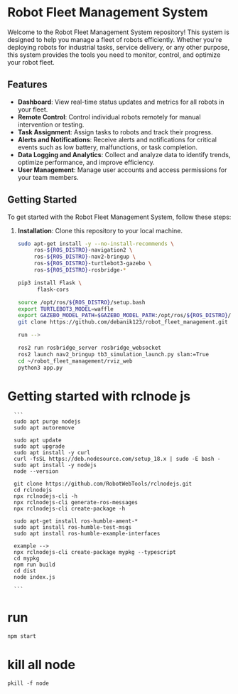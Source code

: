 # Robot Fleet Management System

Welcome to the Robot Fleet Management System repository! This system is designed to help you manage a fleet of robots efficiently. Whether you're deploying robots for industrial tasks, service delivery, or any other purpose, this system provides the tools you need to monitor, control, and optimize your robot fleet.

## Features

- **Dashboard**: View real-time status updates and metrics for all robots in your fleet.
- **Remote Control**: Control individual robots remotely for manual intervention or testing.
- **Task Assignment**: Assign tasks to robots and track their progress.
- **Alerts and Notifications**: Receive alerts and notifications for critical events such as low battery, malfunctions, or task completion.
- **Data Logging and Analytics**: Collect and analyze data to identify trends, optimize performance, and improve efficiency.
- **User Management**: Manage user accounts and access permissions for your team members.

## Getting Started

To get started with the Robot Fleet Management System, follow these steps:

1. **Installation**: Clone this repository to your local machine.
     
   
   ```bash
   sudo apt-get install -y --no-install-recommends \
        ros-${ROS_DISTRO}-navigation2 \
        ros-${ROS_DISTRO}-nav2-bringup \
        ros-${ROS_DISTRO}-turtlebot3-gazebo \
        ros-${ROS_DISTRO}-rosbridge-*

   pip3 install Flask \
         flask-cors
   
   source /opt/ros/${ROS_DISTRO}/setup.bash
   export TURTLEBOT3_MODEL=waffle
   export GAZEBO_MODEL_PATH=$GAZEBO_MODEL_PATH:/opt/ros/${ROS_DISTRO}/share/turtlebot3_gazebo/models
   git clone https://github.com/debanik123/robot_fleet_management.git
   
   run -->
   
   ros2 run rosbridge_server rosbridge_websocket
   ros2 launch nav2_bringup tb3_simulation_launch.py slam:=True
   cd ~/robot_fleet_management/rviz_web
   python3 app.py

# Getting started with rclnode js 

      ```
      sudo apt purge nodejs
      sudo apt autoremove

      sudo apt update
      sudo apt upgrade
      sudo apt install -y curl
      curl -fsSL https://deb.nodesource.com/setup_18.x | sudo -E bash -
      sudo apt install -y nodejs
      node --version

      git clone https://github.com/RobotWebTools/rclnodejs.git
      cd rclnodejs
      npx rclnodejs-cli -h
      npx rclnodejs-cli generate-ros-messages
      npx rclnodejs-cli create-package -h

      sudo apt-get install ros-humble-ament-*
      sudo apt install ros-humble-test-msgs 
      sudo apt install ros-humble-example-interfaces

      example -->
      npx rclnodejs-cli create-package mypkg --typescript
      cd mypkg
      npm run build
      cd dist
      node index.js

      ```
# run 
``` npm start ```
# kill all node
``` pkill -f node ```
<!-- colcon build -->

<!-- run -->
<!-- source install/setup.bash
ros2 launch mypkg example.launch.py -->



